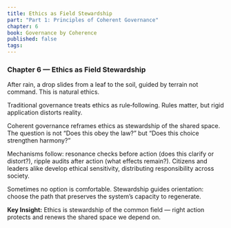 ```yaml
---
title: Ethics as Field Stewardship
part: "Part 1: Principles of Coherent Governance"
chapter: 6
book: Governance by Coherence
published: false
tags:
---
```

### Chapter 6 — Ethics as Field Stewardship

After rain, a drop slides from a leaf to the soil, guided by terrain not command. This is natural ethics.

Traditional governance treats ethics as rule‑following. Rules matter, but rigid application distorts reality.

Coherent governance reframes ethics as stewardship of the shared space. The question is not “Does this obey the law?” but “Does this choice strengthen harmony?”

Mechanisms follow: resonance checks before action (does this clarify or distort?), ripple audits after action (what effects remain?). Citizens and leaders alike develop ethical sensitivity, distributing responsibility across society.

Sometimes no option is comfortable. Stewardship guides orientation: choose the path that preserves the system’s capacity to regenerate.

**Key Insight:** Ethics is stewardship of the common field — right action protects and renews the shared space we depend on.